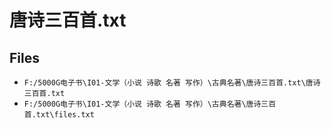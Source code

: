 # 唐诗三百首.txt

## Files

- `F:/5000G电子书\I01-文学（小说 诗歌 名著 写作）\古典名著\唐诗三百首.txt\唐诗三百首.txt`
- `F:/5000G电子书\I01-文学（小说 诗歌 名著 写作）\古典名著\唐诗三百首.txt\files.txt`
